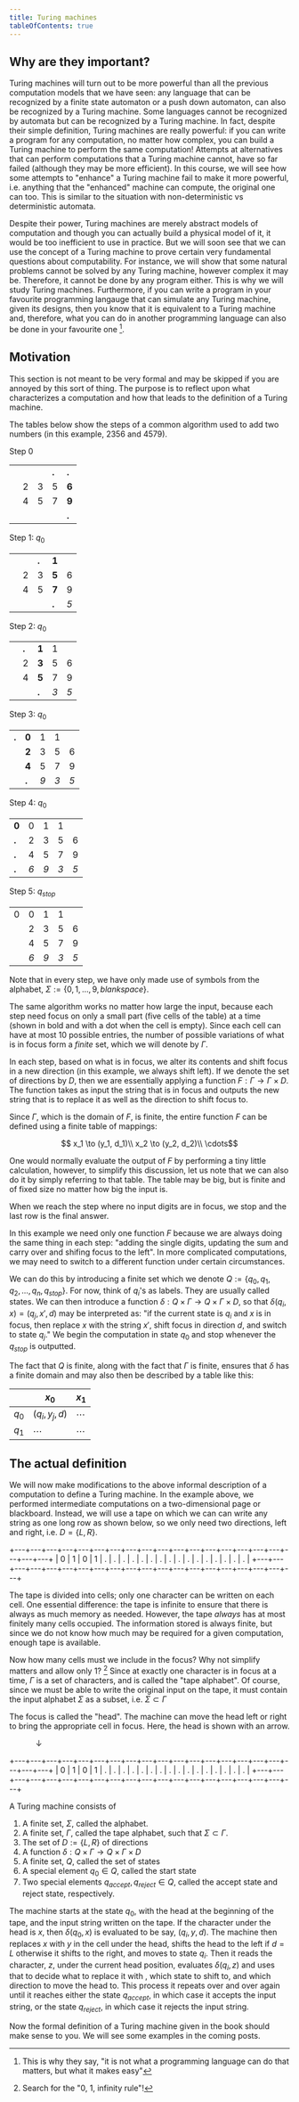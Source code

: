 ```yaml
---
title: Turing machines
tableOfContents: true
---
```



## Why are they important?

Turing machines will turn out to be more powerful than all the previous computation models that we have seen: any language that can be recognized by a finite state automaton or a push down automaton, can also be recognized by a Turing machine.  Some languages cannot be recognized by automata but can be recognized by a Turing machine.  In fact, despite their simple definition, Turing machines are really powerful: if you can write a program for any computation, no matter how complex, you can build a Turing machine to perform the same computation! Attempts at alternatives that can perform computations that a Turing machine cannot, have so far failed (although they may be more efficient). In this course, we will see how some attempts to "enhance" a Turing machine fail to make it more powerful, i.e. anything that the "enhanced" machine can compute, the original one can too. This is similar to the situation with non-deterministic vs deterministic automata. 

Despite their power, Turing machines are merely abstract models of computation and though you can actually build a physical model of it, it would be too inefficient to use in practice.  But we will soon see that we can use the concept of a Turing machine to prove certain very fundamental questions about computability. For instance, we will show that some natural problems cannot be solved by any Turing machine, however complex it may be. Therefore, it cannot be done by any program either. This is why we will study Turing machines. Furthermore, if you can write a program in your favourite programming langauge that can simulate any Turing machine, given its designs, then you know that it is equivalent to a Turing machine and, therefore, what you can do in another programming language can also be done in your favourite one [^1]. 

[^1]: This is why they say, "it is not what a programming language can do that matters, but what it makes easy"


## Motivation

This section is not meant to be very formal and may be skipped if you are annoyed by this sort of thing. The purpose is to reflect upon what characterizes a computation and how that leads to the definition of a Turing machine.


The tables below show the steps of a common algorithm used to add two numbers (in this example, 2356 and 4579).

Step 0

|   |   |   |       |       |
|---|---|---|-------|-------|
|   |   |   | **.** | **.** |
|   | 2 | 3 | 5     | **6** |
|   | 4 | 5 | 7     | **9** |
|   |   |   |       | **.** |




Step 1: $q_0$

|   |   |       |       |     |
|---|---|-------|-------|-----|
|   |   | **.** | **1** |     |
|   | 2 | 3     | **5** | 6   |
|   | 4 | 5     | **7** | 9   |
|   |   |       | **.** | *5* |


Step 2: $q_0$

|   |       |       |     |     |
|---|-------|-------|-----|-----|
|   | **.** | **1** | 1   |     |
|   | 2     | **3** | 5   | 6   |
|   | 4     | **5** | 7   | 9   |
|   |       | **.** | *3* | *5* |


Step 3: $q_0$

|       |       |     |     |     |
|-------|-------|-----|-----|-----|
| **.** | **0** | 1   | 1   |     |
|       | **2** | 3   | 5   | 6   |
|       | **4** | 5   | 7   | 9   |
|       | **.** | *9* | *3* | *5* |



Step 4: $q_0$

|       |     |     |     |     |
|-------|-----|-----|-----|-----|
| **0** | 0   | 1   | 1   |     |
| **.** | 2   | 3   | 5   | 6   |
| **.** | 4   | 5   | 7   | 9   |
| **.** | *6* | *9* | *3* | *5* |


Step 5: $q_{stop}$

|   |     |     |     |     |
|---|-----|-----|-----|-----|
| 0 | 0   | 1   | 1   |     |
|   | 2   | 3   | 5   | 6   |
|   | 4   | 5   | 7   | 9   |
|   | *6* | *9* | *3* | *5* |

Note that in every step, we have only made use of symbols from the alphabet, $\Sigma := \{0, 1, \ldots, 9, blankspace\}$.

The same algorithm works no matter how large the input, because each step need focus on only a small part (five cells of the table) at a time (shown in bold and with a dot when the cell is empty). Since each cell can have at most 10 possible entries, the number of possible variations of what is in focus form a *finite* set, which we will denote by $\Gamma$.

In each step, based on what is in focus, we alter its contents and shift focus in a new direction (in this example, we always shift left). If we denote the set of directions by $D$, then we are essentially applying a function $F : \Gamma \to \Gamma \times D$. The function takes as input the string that is in focus and outputs the new string that is to replace it as well as the direction to shift focus to.

Since $\Gamma$, which is the domain of $F$, is finite, the entire function $F$ can be defined using a finite table of mappings:

$$ x_1 \to (y_1, d_1)\\
x_2 \to (y_2, d_2)\\
\cdots$$

One would normally evaluate the output of $F$ by performing a tiny little calculation, however, to simplify this discussion, let us note that we can also do it by simply referring to that table. The table may be big, but is finite and of fixed size no matter how big the input is.

When we reach the step where no input digits are in focus, we stop and the last row is the final answer.

In this example we need only one function $F$ because we are always doing the same thing in each step: "adding the single digits, updating the sum and carry over and shifing focus to the left". In more complicated computations, we may need to switch to a different function under certain circumstances. 

We can do this by introducing a finite set which we denote $Q:=\{q_0, q_1, q_2, \ldots, q_n, q_{stop}\}$. For now, think of $q_i$'s as labels. They are usually called states. We can then introduce a function $\delta : Q \times \Gamma \to Q \times \Gamma \times D$, so that $\delta(q_i, x) = (q_j, x', d)$ may be interpreted as: "if the current state is $q_i$ and $x$ is in focus, then replace $x$ with the string $x'$, shift focus in direction $d$, and switch to state $q_j$."  We begin the computation in state $q_0$ and stop whenever the $q_{stop}$ is outputted.

The fact that $Q$ is finite, along with the fact that $\Gamma$ is finite, ensures that $\delta$ has a finite domain and may also then be described by a table like this:


|       | $x_0$           | $x_1$    |
|-------|-----------------|----------|
| $q_0$ | $(q_i, y_j, d)$ | $\cdots$ |
| $q_1$ | $\cdots$        | $\cdots$ |




## The actual definition

We will now make modifications to the above informal description of a computation to define a Turing machine.
In the example above, we performed intermediate computations on a two-dimensional page or blackboard.
Instead, we will use a tape on which we can can write any string as one long row as shown below, so we only need two directions, left and right, i.e. $D=\{L, R\}$.

+---+---+---+---+---+---+---+---+---+---+---+---+---+---+---+---+---+---+---+---+
| 0 | 1 | 0 | 1 | . | . | . | . | . | . | . | . | . | . | . | . | . | . | . | . |
+---+---+---+---+---+---+---+---+---+---+---+---+---+---+---+---+---+---+---+---+


The tape is divided into cells; only one character can be written on each cell. One essential difference: the tape is infinite to ensure that there is always as much memory as needed. However, the tape *always* has at most finitely many cells occupied. The information stored is always finite, but since we do not know how much may be required for a given computation, enough tape is available.


Now how many cells must we include in the focus? Why not simplify matters and allow only 1? [^2]  Since at exactly one character is in focus at a time, $\Gamma$ is a set of characters, and is called the "tape alphabet". Of course, since we must be able to write the original input on the tape, it must contain the input alphabet $\Sigma$ as a subset, i.e. $\Sigma \subset \Gamma$

The focus is called the "head".  The machine can move the head left or right to bring the appropriate cell in focus. Here, the head is shown with an arrow.


&nbsp;&nbsp;&nbsp;&nbsp;&nbsp;&nbsp;&nbsp;&nbsp;&nbsp;&nbsp;&nbsp; $\downarrow$

+---+---+---+---+---+---+---+---+---+---+---+---+---+---+---+---+---+---+---+---+
| 0 | 1 | 0 | 1 | . | . | . | . | . | . | . | . | . | . | . | . | . | . | . | . |
+---+---+---+---+---+---+---+---+---+---+---+---+---+---+---+---+---+---+---+---+


[^2]: Search for the "0, 1, infinity rule"!


A Turing machine consists of 

1. A finite set, $\Sigma$, called the alphabet.
2. A finite set, $\Gamma$, called the tape alphabet, such that $\Sigma \subset \Gamma$.
3. The set of $D:=\{L, R\}$ of directions
4. A function $\delta : Q \times \Gamma \to Q \times \Gamma \times D$
4. A finite set, $Q$, called the set of states
5. A special element $q_0 \in Q$, called the start state
5. Two special elements $q_{accept}, q_{reject} \in Q$, called the accept state and reject state, respectively.


The machine starts at the state $q_0$, with the head at the beginning of the tape, and the input string written on the tape. If the character under the head is $x$, then $\delta(q_0, x)$ is evaluated to be say, $(q_i, y, d)$. The machine then replaces $x$ with $y$ in the cell under the head, shifts the head to the left if $d=L$ otherwise it shifts to the right, and moves to state $q_i$. Then it reads the character, $z$, under the current head position, evaluates $\delta(q_i, z)$ and uses that to decide what to replace it with , which state to shift to, and which direction to move the head to. This process it repeats over and over again until it reaches either the state $q_{accept}$, in which case it accepts the input string, or the state $q_{reject}$, in which case it rejects the input string.

Now the formal definition of a Turing machine given in the book should make sense to you. We will see some examples in the coming posts.




